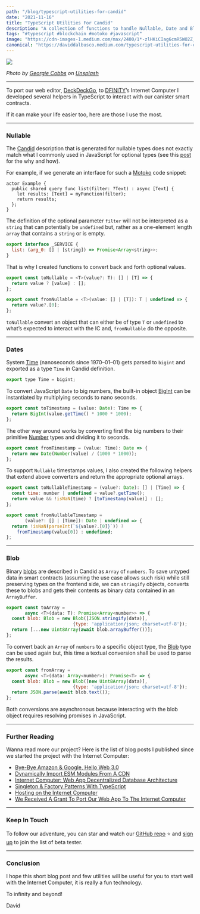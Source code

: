 ```yaml
---
path: "/blog/typescript-utilities-for-candid"
date: "2021-11-16"
title: "TypeScript Utilities For Candid"
description: "A collection of functions to handle Nullable, Date and Blob when interacting with canister smart contracts."
tags: "#typescript #blockchain #motoko #javascript"
image: "https://cdn-images-1.medium.com/max/2400/1*-zlHKiCIag6cmR5WO2Z_RQ.jpeg"
canonical: "https://daviddalbusco.medium.com/typescript-utilities-for-candid-bf5bdd92a9a3"
---
```


![](https://cdn-images-1.medium.com/max/2400/1*-zlHKiCIag6cmR5WO2Z_RQ.jpeg)

*Photo by [Georgie Cobbs](https://unsplash.com/@georgie_cobbs?utm_source=unsplash&utm_medium=referral&utm_content=creditCopyText) on [Unsplash](https://unsplash.com/?utm_source=unsplash&utm_medium=referral&utm_content=creditCopyText)*


*****

To port our web editor, [DeckDeckGo](https://deckdeckgo.com/), to [DFINITY](https://dfinity.org/)’s Internet Computer I developed several helpers in TypeScript to interact with our canister smart contracts.

If it can make your life easier too, here are those I use the most.

*****

### Nullable

The [Candid](https://smartcontracts.org/docs/candid-guide/candid-concepts.html) description that is generated for nullable types does not exactly match what I commonly used in JavaScript for optional types (see this [post](https://forum.dfinity.org/t/candid-code-generation-for-nullable-types/6820) for the why and how).

For example, if we generate an interface for such a [Motoko](https://smartcontracts.org/docs/language-guide/motoko.html) code snippet:

```
actor Example {
  public shared query func list(filter: ?Text) : async [Text] {
    let results: [Text] = myFunction(filter);
    return results;
  };
}
```

The definition of the optional parameter `filter` will not be interpreted as a `string` that can potentially be `undefined` but, rather as a one-element length `array` that contains a `string` or is empty.

```javascript
export interface _SERVICE {
  list: (arg_0: [] | [string]) => Promise<Array<string>>;
}
```

That is why I created functions to convert back and forth optional values.

```javascript
export const toNullable = <T>(value?: T): [] | [T] => {
  return value ? [value] : [];
};

export const fromNullable = <T>(value: [] | [T]): T | undefined => {
  return value?.[0];
};
```

`toNullable` convert an object that can either be of type `T` or `undefined` to what’s expected to interact with the IC and, `fromNullable` do the opposite.

*****

### Dates

System [Time](https://smartcontracts.org/docs/base-libraries/Time.html) (nanoseconds since 1970–01–01) gets parsed to `bigint` and exported as a type `Time` in Candid definition.

```javascript
export type Time = bigint;
```

To convert JavaScript `Date` to big numbers, the built-in object [BigInt](https://developer.mozilla.org/en-US/docs/Web/JavaScript/Reference/Global_Objects/BigInt) can be instantiated by multiplying seconds to nano seconds.

```javascript
export const toTimestamp = (value: Date): Time => {
  return BigInt(value.getTime() * 1000 * 1000);
};
```

The other way around works by converting first the big numbers to their primitive [Number](https://developer.mozilla.org/en-US/docs/Web/JavaScript/Reference/Global_Objects/Number) types and dividing it to seconds.

```javascript
export const fromTimestamp = (value: Time): Date => {
  return new Date(Number(value) / (1000 * 1000));
};
```

To support `Nullable` timestamps values, I also created the following helpers that extend above converters and return the appropriate optional arrays.

```javascript
export const toNullableTimestamp = (value?: Date): [] | [Time] => {
  const time: number | undefined = value?.getTime();
  return value && !isNaN(time) ? [toTimestamp(value)] : [];
};

export const fromNullableTimestamp = 
       (value?: [] | [Time]): Date | undefined => {
  return !isNaN(parseInt(`${value?.[0]}`)) ?
    fromTimestamp(value[0]) : undefined;
};
```

*****

### Blob

Binary [blobs](https://smartcontracts.org/docs/base-libraries/Blob.html) are described in Candid as `Array` of  `numbers`. To save untyped data in smart contracts (assuming the use case allows such risk) while still preserving types on the frontend side, we can `stringify` objects, converts these to blobs and gets their contents as binary data contained in an `ArrayBuffer`.

```javascript
export const toArray = 
       async <T>(data: T): Promise<Array<number>> => {
  const blob: Blob = new Blob([JSON.stringify(data)], 
                         {type: 'application/json; charset=utf-8'});
  return [...new Uint8Array(await blob.arrayBuffer())];
};
```

To convert back an `Array` of `numbers` to a specific object type, the [Blob](https://developer.mozilla.org/en-US/docs/Web/API/Blob) type can be used again but, this time a textual conversion shall be used to parse the results.

```javascript
export const fromArray = 
       async <T>(data: Array<number>): Promise<T> => {
  const blob: Blob = new Blob([new Uint8Array(data)], 
                         {type: 'application/json; charset=utf-8'});
  return JSON.parse(await blob.text());
};
```

Both conversions are asynchronous because interacting with the blob object requires resolving promises in JavaScript.

*****

### Further Reading

Wanna read more our project? Here is the list of blog posts I published since we started the project with the Internet Computer:

* [Bye-Bye Amazon & Google, Hello Web 3.0](https://daviddalbusco.com/blog/bye-bye-amazon-and-google-hello-web-3-0)
* [Dynamically Import ESM Modules From A CDN](https://daviddalbusco.com/blog/dynamically-import-esm-modules-from-a-cdn)
* [Internet Computer: Web App Decentralized Database Architecture](https://daviddalbusco.com/blog/internet-computer-web-app-decentralized-database-architecture)
* [Singleton & Factory Patterns With TypeScript](https://daviddalbusco.com/blog/singleton-and-factory-patterns-with-typescript)
* [Hosting on the Internet Computer](https://daviddalbusco.com/blog/getting-started-with-the-internet-computer-web-hosting)
* [We Received A Grant To Port Our Web App To The Internet Computer](https://daviddalbusco.com/blog/we-received-a-grant-to-port-our-web-app-to-the-internet-computer)

*****

### Keep In Touch

To follow our adventure, you can star and watch our [GitHub repo](https://github.com/deckgo/deckdeckgo) ⭐️ and [sign up](https://eepurl.com/hKeMLD) to join the list of beta tester.

*****

### Conclusion

I hope this short blog post and few utilities will be useful for you to start well with the Internet Computer, it is really a fun technology.

To infinity and beyond!

David
